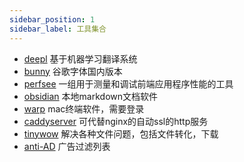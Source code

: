 ```yaml
---
sidebar_position: 1
sidebar_label: 工具集合
---
```


- [deepl](https://www.deepl.com) 基于机器学习翻译系统
- [bunny](https://fonts.bunny.net/) 谷歌字体国内版本
- [perfsee](https://github.com/perfsee/perfsee) 一组用于测量和调试前端应用程序性能的工具
- [obsidian](https://obsidian.md/) 本地markdown文档软件
- [warp](https://www.warp.dev/) mac终端软件，需要登录
- [caddyserver](https://caddyserver.com/) 可代替nginx的自动ssl的http服务
- [tinywow](https://tinywow.com/) 解决各种文件问题，包括文件转化，下载
- [anti-AD](https://anti-ad.net/) 广告过滤列表
